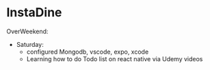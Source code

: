 # InstaDine

OverWeekend: 
* Saturday: 
  * configured Mongodb, vscode, expo, xcode
  * Learning how to do Todo list on react native via Udemy videos 
  
